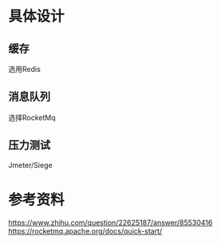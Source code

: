 # 具体设计
## 缓存
选用Redis

## 消息队列
选择RocketMq

## 压力测试
Jmeter/Siege

# 参考资料
https://www.zhihu.com/question/22625187/answer/85530416
https://rocketmq.apache.org/docs/quick-start/
